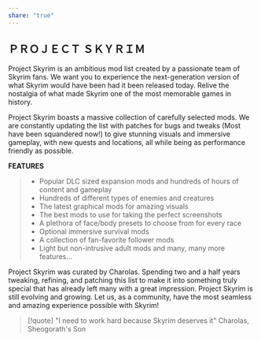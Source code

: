 ```yaml
---
share: "true"
---
```


## ＰＲＯＪＥＣＴ ＳＫＹＲＩＭ

Project Skyrim is an ambitious mod list created by a passionate team of Skyrim fans. We want you to experience the next-generation version of what Skyrim would have been had it been released today. Relive the nostalgia of what made Skyrim one of the most memorable games in history. 

Project Skyrim boasts a massive collection of carefully selected mods. We are constantly updating the list with patches for bugs and tweaks (Most have been squandered now!) to give stunning visuals and immersive gameplay, with new quests and locations, all while being as performance friendly as possible.

__FEATURES__

> - Popular DLC sized expansion mods and hundreds of hours of content and gameplay
> - Hundreds of different types of enemies and creatures
> - The latest graphical mods for amazing visuals
> - The best mods to use for taking the perfect screenshots
> - A plethora of face/body presets to choose from for every race
> - Optional immersive survival mods
> - A collection of fan-favorite follower mods
> - Light but non-intrusive adult mods
>    and many, many more features...

Project Skyrim was curated by Charolas. Spending two and a half years tweaking, refining, and patching this list to make it into something truly special that has already left many with a great impression. Project Skyrim is still evolving and growing. Let us, as a community, have the most seamless and amazing experience possible with Skyrim! 



> [!quote]
> "I need to work hard because Skyrim deserves it"
> Charolas, Sheogorath's Son
> 
